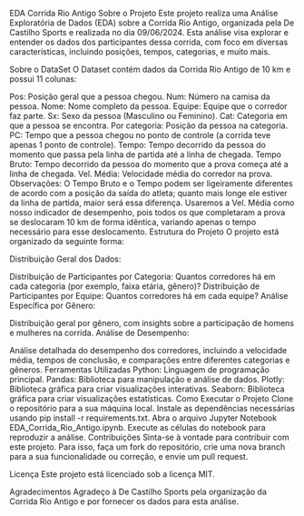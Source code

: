 EDA Corrida Rio Antigo
Sobre o Projeto
Este projeto realiza uma Análise Exploratória de Dados (EDA) sobre a Corrida Rio Antigo, organizada pela De Castilho Sports e realizada no dia 09/06/2024. Esta análise visa explorar e entender os dados dos participantes dessa corrida, com foco em diversas características, incluindo posições, tempos, categorias, e muito mais.

Sobre o DataSet
O Dataset contém dados da Corrida Rio Antigo de 10 km e possui 11 colunas:

Pos: Posição geral que a pessoa chegou.
Num: Número na camisa da pessoa.
Nome: Nome completo da pessoa.
Equipe: Equipe que o corredor faz parte.
Sx: Sexo da pessoa (Masculino ou Feminino).
Cat: Categoria em que a pessoa se encontra.
Por categoria: Posição da pessoa na categoria.
PC: Tempo que a pessoa chegou no ponto de controle (a corrida teve apenas 1 ponto de controle).
Tempo: Tempo decorrido da pessoa do momento que passa pela linha de partida até a linha de chegada.
Tempo Bruto: Tempo decorrido da pessoa do momento que a prova começa até a linha de chegada.
Vel. Média: Velocidade média do corredor na prova.
Observações:
O Tempo Bruto e o Tempo podem ser ligeiramente diferentes de acordo com a posição da saída do atleta; quanto mais longe ele estiver da linha de partida, maior será essa diferença.
Usaremos a Vel. Média como nosso indicador de desempenho, pois todos os que completaram a prova se deslocaram 10 km de forma idêntica, variando apenas o tempo necessário para esse deslocamento.
Estrutura do Projeto
O projeto está organizado da seguinte forma:

Distribuição Geral dos Dados:

Distribuição de Participantes por Categoria: Quantos corredores há em cada categoria (por exemplo, faixa etária, gênero)?
Distribuição de Participantes por Equipe: Quantos corredores há em cada equipe?
Análise Específica por Gênero:

Distribuição geral por gênero, com insights sobre a participação de homens e mulheres na corrida.
Análise de Desempenho:

Análise detalhada do desempenho dos corredores, incluindo a velocidade média, tempos de conclusão, e comparações entre diferentes categorias e gêneros.
Ferramentas Utilizadas
Python: Linguagem de programação principal.
Pandas: Biblioteca para manipulação e análise de dados.
Plotly: Biblioteca gráfica para criar visualizações interativas.
Seaborn: Biblioteca gráfica para criar visualizações estatísticas.
Como Executar o Projeto
Clone o repositório para a sua máquina local.
Instale as dependências necessárias usando pip install -r requirements.txt.
Abra o arquivo Jupyter Notebook EDA_Corrida_Rio_Antigo.ipynb.
Execute as células do notebook para reproduzir a análise.
Contribuições
Sinta-se à vontade para contribuir com este projeto. Para isso, faça um fork do repositório, crie uma nova branch para a sua funcionalidade ou correção, e envie um pull request.

Licença
Este projeto está licenciado sob a licença MIT.

Agradecimentos
Agradeço à De Castilho Sports pela organização da Corrida Rio Antigo e por fornecer os dados para esta análise.
